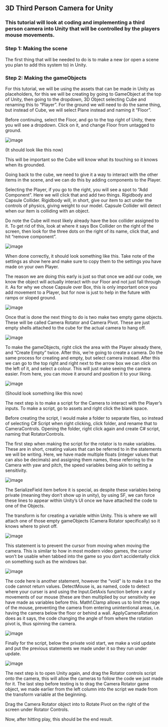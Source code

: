 ## 3D Third Person Camera for Unity
### This tutorial will look at coding and implementing a third person camera into Unity that will be controlled by the players mouse movements.

### Step 1: Making the scene

The first thing that will be needed to do is to make a new (or open a scene you plan to add this system to) in Unity.

### Step 2: Making the gameObjects

For this tutorial, we will be using the assets that can be made in Unity as placeholders, for this we will be creating by going to GameObject at the top of Unity, then going to the dropdown, 3D Object selecting Cube and renaming this to “Player”. For the ground we will need to do the same thing, but instead of Cube, we will select Plane instead and naming it “Floor”.

Before continuing, select the Floor, and go to the top right of Unity, there you will see a dropdown. Click on it, and change Floor from untagged to ground.

![image](https://github.com/user-attachments/assets/13b500d7-be47-4908-8010-9bf534815ef6)
 
(It should look like this now)

This will be important so the Cube will know what its touching so it knows when its grounded.

Going back to the cube, we need to give it a way to interact with the other items in the scene, and we can do this by adding components to the Player.

Selecting the Player, if you go to the right, you will see a spot to “Add Component”. Here we will click that and add two things. Rigidbody and Capsule Collider. Rigidbody will, in short, give our item to act under the controls of physics, giving weight to our model. Capsule Collider will detect when our item is colliding with an object. 

Do note the Cube will most likely already have the box collider assigned to it. To get rid of this, look at where it says Box Collider on the right of the screen, then look for the three dots on the right of its name, click that, and hit “remove component”.

![image](https://github.com/user-attachments/assets/beb81dd5-b0e5-4a08-89fc-07616aea2629)
 
When done correctly, it should look something like this. Take note of the settings as show here and make sure to copy them to the settings you have made on your own Player.

The reason we are doing this early is just so that once we add our code, we know the object will actually interact with our Floor and not just fall through it. As for why we chose Capsule over Box, this is only important once you add movement to a Player, but for now is just to help in the future with ramps or sloped ground.

![image](https://github.com/user-attachments/assets/740095f9-c882-43d7-b04c-18f30e941f5f)

Once that is done the next thing to do is two make two empty game objects. These will be called Camera Rotator and Camera Pivot. These are just empty shells attached to the cube for the actual camera to hang off.

![image](https://github.com/user-attachments/assets/32222060-0f38-446e-bec0-43b65f4d9221)

To make the gameObjects, right click the area with the Player already there, and “Create Empty” twice. After this, we’re going to create a camera. Do the same process for creating and empty, but select camera instead. After this we can go to the top right and right next to the arrow box we can click on the left of it, and select a colour. This will just make seeing the camera easier. From here, you can move it around and position it to your liking.

![image](https://github.com/user-attachments/assets/0a408af1-1ef5-4a16-86b3-d12b32f8a1f3)

(Should look something like this now)

The next step is to make a script for the Camera to interact with the Player’s inputs. To make a script, go to assets and right click the blank space.

Before creating the script, I would make a folder to separate files, so instead of selecting C# Script when right clicking, click folder, and rename that to CameraControls. Opening the folder, right click again and create C# script, naming that RotatorControls.

The first step when making the script for the rotator is to make variables. These are in short, creating values that can be referred to in the statements we will be writing. Here, we have made multiple floats (integer values that can also be decimals) and assigning them names, these referring to the Camera with yaw and pitch, the speed variables being akin to setting a sensitivity.

![image](https://github.com/user-attachments/assets/3f0a3b96-95c8-4d48-b35b-8fa228be6f97)

The SerializeField item before it is special, as despite these variables being private (meaning they don’t show up in unity), by using SF, we can force these lines to appear within Unity’s UI once we have attached the code to one of the Objects.

The transform is for creating a variable within Unity. This is where we will attach one of those empty gameObjects (Camera Rotator specifically) so it knows where to pivot off.

 ![image](https://github.com/user-attachments/assets/f334b05e-967f-4d7d-81c7-948288b7147e)

This statement is to prevent the cursor from moving when moving the camera. This is similar to how in most modern video games, the cursor won’t be usable when tabbed into the game so you don’t accidentally click on something such as the windows bar.
 
![image](https://github.com/user-attachments/assets/f13638a3-9a97-4dd4-911c-73a90d55b04d)

The code here is another statement, however the “void” is to make it so the code cannot return values. DetectMouse is, as named, code to detect where your curser is and using the Input.GetAxis function before x and y movements of our mouse (these are then multiplied by our sensitivity we have made as variables before this. Mathf.Clamp allows us to limit the rage of the mouse, preventing the camera from entering unintentional areas, i.e. having the camera below the floor or behind a wall. ApplyCameraRotation does as it says, the code changing the angle of from where the rotation pivot is, thus spinning the camera.

 ![image](https://github.com/user-attachments/assets/976b0594-980a-49a8-ab39-54861c255333)

Finally for the script, below the private void start, we make a void update and put the previous statements we made under it so they run under update.

 ![image](https://github.com/user-attachments/assets/7367fe34-2b98-46de-9f57-03298209d138)

The next step is to open Unity again, and drag the Rotator controls script onto the camera, this will allow the cameras to follow the code we just made for it. The last step before testing is to drag the Camera Rotator game object, we made earlier from the left column into the script we made from the transform variable at the beginning. 

Drag the Camera Rotator object into to Rotate Pivot on the right of the screen under Rotator Controls.

Now, after hitting play, this should be the end result.
